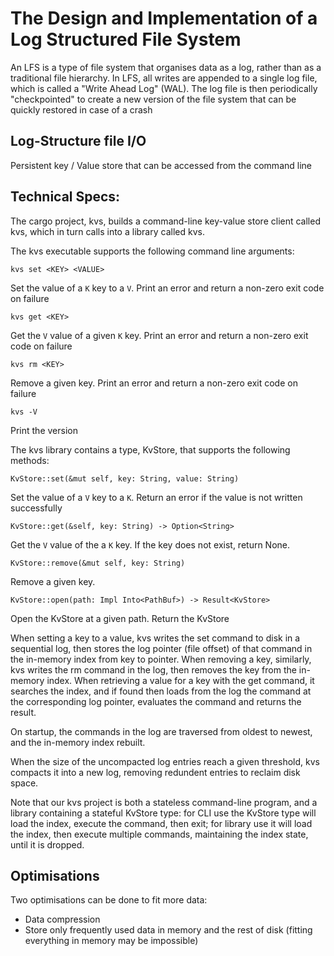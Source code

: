 # The Design and Implementation of a Log Structured File System 
An LFS is a type of file system that organises data as a log, rather than as a traditional file hierarchy. In LFS, all writes are appended to a single log file, which is called a "Write Ahead Log" (WAL). The log file is then periodically "checkpointed" to create a new version of the file system that can be quickly restored in case of a crash

## Log-Structure file I/O
Persistent key / Value store that can be accessed from the command line 

## Technical Specs:
The cargo project, kvs, builds a command-line key-value store client called kvs, which in turn calls into a library called kvs.

The kvs executable supports the following command line arguments:

`kvs set <KEY> <VALUE>`

Set the value of a `K` key to a `V`. Print an error and return a non-zero exit code on failure

`kvs get <KEY>`

Get the `V` value of a given `K` key. Print an error and return a non-zero exit code on failure 

`kvs rm <KEY>`

Remove a given key. Print an error and return a non-zero exit code on failure

`kvs -V`

Print the version

The kvs library contains a type, KvStore, that supports the following methods:

`KvStore::set(&mut self, key: String, value: String)`

Set the value of a `V` key to a `K`. Return an error if the value is not written successfully

`KvStore::get(&self, key: String) -> Option<String>`

Get the `V` value of the a `K` key. If the key does not exist, return None.

`KvStore::remove(&mut self, key: String)`

Remove a given key.

`KvStore::open(path: Impl Into<PathBuf>) -> Result<KvStore>`

Open the KvStore at a given path. Return the KvStore

When setting a key to a value, kvs writes the set command to disk in a sequential log, then stores the log pointer (file offset) of that command in the in-memory index from key to pointer. When removing a key, similarly, kvs writes the rm command in the log, then removes the key from the in-memory index. When retrieving a value for a key with the get command, it searches the index, and if found then loads from the log the command at the corresponding log pointer, evaluates the command and returns the result.

On startup, the commands in the log are traversed from oldest to newest, and the in-memory index rebuilt.

When the size of the uncompacted log entries reach a given threshold, kvs compacts it into a new log, removing redundent entries to reclaim disk space.

Note that our kvs project is both a stateless command-line program, and a library containing a stateful KvStore type: for CLI use the KvStore type will load the index, execute the command, then exit; for library use it will load the index, then execute multiple commands, maintaining the index state, until it is dropped.

## Optimisations 
Two optimisations can be done to fit more data:
- Data compression 
- Store only frequently used data in memory and the rest of disk (fitting everything in memory may be impossible)